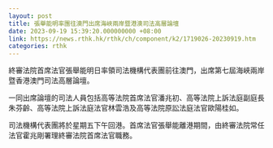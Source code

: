 ```yaml
---
layout: post
title: 張舉能明率團往澳門出席海峽兩岸暨港澳司法高層論壇
date: 2023-09-19 15:39:20.000000000 +08:00
link: https://news.rthk.hk/rthk/ch/component/k2/1719026-20230919.htm
categories: rthk
---
```


終審法院首席法官張舉能明日率領司法機構代表團前往澳門，出席第七屆海峽兩岸暨香港澳門司法高層論壇。

一同出席論壇的司法人員包括高等法院首席法官潘兆初、高等法院上訴法庭副庭長朱芬齡、高等法院上訴法庭法官林雲浩及高等法院原訟法庭法官歐陽桂如。

司法機構代表團將於星期五下午回港。首席法官張舉能離港期間，由終審法院常任法官霍兆剛署理終審法院首席法官職務。
